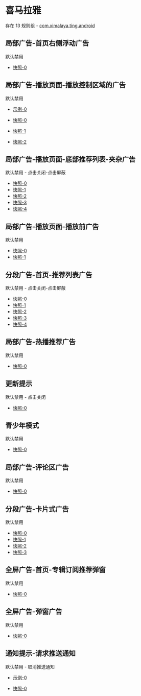 # 喜马拉雅

存在 13 规则组 - [com.ximalaya.ting.android](/src/apps/com.ximalaya.ting.android.ts)

## 局部广告-首页右侧浮动广告

默认禁用

- [快照-0](https://i.gkd.li/i/12472620)

## 局部广告-播放页面-播放控制区域的广告

默认禁用

- [示例-0](https://m.gkd.li/6328439/ea870e6f-07c9-4167-ab62-03e52838110b)

- [快照-0](https://i.gkd.li/i/12506218)
- [快照-1](https://i.gkd.li/i/12927110)
- [快照-2](https://i.gkd.li/i/13546642)

## 局部广告-播放页面-底部推荐列表-夹杂广告

默认禁用 - 点击关闭-点击屏蔽

- [快照-0](https://i.gkd.li/i/12506269)
- [快照-1](https://i.gkd.li/i/13296565)
- [快照-2](https://i.gkd.li/i/12506225)
- [快照-3](https://i.gkd.li/i/12701414)
- [快照-4](https://i.gkd.li/i/13314183)

## 局部广告-播放页面-播放前广告

默认禁用

- [快照-0](https://i.gkd.li/i/12506250)
- [快照-1](https://i.gkd.li/i/12520626)

## 分段广告-首页-推荐列表广告

默认禁用 - 点击关闭-点击屏蔽

- [快照-0](https://i.gkd.li/i/12506253)
- [快照-1](https://i.gkd.li/i/12701374)
- [快照-2](https://i.gkd.li/i/12506258)
- [快照-3](https://i.gkd.li/i/13260487)
- [快照-4](https://i.gkd.li/i/13275928)

## 局部广告-热播推荐广告

默认禁用

- [快照-0](https://i.gkd.li/i/12506270)

## 更新提示

默认禁用 - 点击关闭

- [快照-0](https://i.gkd.li/i/12506287)

## 青少年模式

默认禁用

- [快照-0](https://i.gkd.li/i/12506209)

## 局部广告-评论区广告

默认禁用

- [快照-0](https://i.gkd.li/i/12869426)

## 分段广告-卡片式广告

默认禁用

- [快照-0](https://i.gkd.li/i/13194838)
- [快照-1](https://i.gkd.li/i/13296565)
- [快照-2](https://i.gkd.li/i/13194839)
- [快照-3](https://i.gkd.li/i/13334685)

## 全屏广告-首页-专辑订阅推荐弹窗

默认禁用

- [快照-0](https://i.gkd.li/i/13251713)

## 全屏广告-弹窗广告

默认禁用

- [快照-0](https://i.gkd.li/i/13263421)

## 通知提示-请求推送通知

默认禁用 - 取消推送通知

- [示例-0](https://m.gkd.li/33366298/f6ac028a-509b-49d8-959a-7da90fb4d9df)

- [快照-0](https://i.gkd.li/i/13389145)
